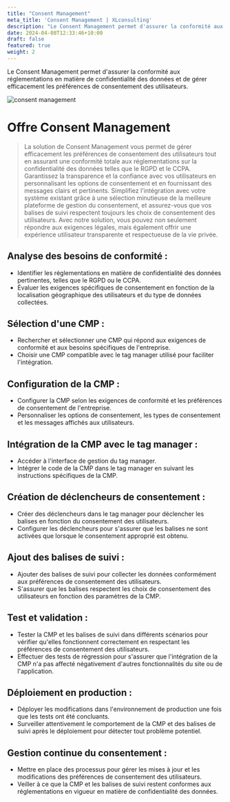 ```yaml
---
title: "Consent Management"
meta_title: 'Consent Management | XLconsulting'
description: "Le Consent Management permet d'assurer la conformité aux réglementations en matière de confidentialité des données et de gérer efficacement les préférences de consentement des utilisateurs."
date: 2024-04-08T12:33:46+10:00
draft: false
featured: true
weight: 2
---
```


Le Consent Management permet d'assurer la conformité aux réglementations en matière de confidentialité des données et de gérer efficacement les préférences de consentement des utilisateurs.


![consent management](/images/austin-distel-nGc5RT2HmF0-unsplash.jpg)

# Offre Consent Management

>  La solution de Consent Management vous permet de gérer efficacement les préférences de consentement des utilisateurs tout en assurant une conformité totale aux réglementations sur la confidentialité des données telles que le RGPD et le CCPA. Garantissez la transparence et la confiance avec vos utilisateurs en personnalisant les options de consentement et en fournissant des messages clairs et pertinents. Simplifiez l'intégration avec votre système existant grâce à une sélection minutieuse de la meilleure plateforme de gestion du consentement, et assurez-vous que vos balises de suivi respectent toujours les choix de consentement des utilisateurs. Avec notre solution, vous pouvez non seulement répondre aux exigences légales, mais également offrir une expérience utilisateur transparente et respectueuse de la vie privée.

## Analyse des besoins de conformité :
- Identifier les réglementations en matière de confidentialité des données pertinentes, telles que le RGPD ou le CCPA.
- Évaluer les exigences spécifiques de consentement en fonction de la localisation géographique des utilisateurs et du type de données collectées.

## Sélection d'une CMP :
- Rechercher et sélectionner une CMP qui répond aux exigences de conformité et aux besoins spécifiques de l'entreprise.
- Choisir une CMP compatible avec le tag manager utilisé pour faciliter l'intégration.

## Configuration de la CMP :
- Configurer la CMP selon les exigences de conformité et les préférences de consentement de l'entreprise.
- Personnaliser les options de consentement, les types de consentement et les messages affichés aux utilisateurs.

## Intégration de la CMP avec le tag manager :
- Accéder à l'interface de gestion du tag manager.
- Intégrer le code de la CMP dans le tag manager en suivant les instructions spécifiques de la CMP.

## Création de déclencheurs de consentement :
- Créer des déclencheurs dans le tag manager pour déclencher les balises en fonction du consentement des utilisateurs.
- Configurer les déclencheurs pour s'assurer que les balises ne sont activées que lorsque le consentement approprié est obtenu.

## Ajout des balises de suivi :
- Ajouter des balises de suivi pour collecter les données conformément aux préférences de consentement des utilisateurs.
- S'assurer que les balises respectent les choix de consentement des utilisateurs en fonction des paramètres de la CMP.

## Test et validation :
- Tester la CMP et les balises de suivi dans différents scénarios pour vérifier qu'elles fonctionnent correctement en respectant les préférences de consentement des utilisateurs.
- Effectuer des tests de régression pour s'assurer que l'intégration de la CMP n'a pas affecté négativement d'autres fonctionnalités du site ou de l'application.

## Déploiement en production :
- Déployer les modifications dans l'environnement de production une fois que les tests ont été concluants.
- Surveiller attentivement le comportement de la CMP et des balises de suivi après le déploiement pour détecter tout problème potentiel.

## Gestion continue du consentement :
- Mettre en place des processus pour gérer les mises à jour et les modifications des préférences de consentement des utilisateurs.
- Veiller à ce que la CMP et les balises de suivi restent conformes aux réglementations en vigueur en matière de confidentialité des données.